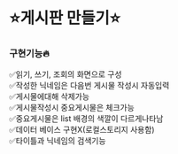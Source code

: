 <h1>⭐게시판 만들기⭐</h1>


<h3>구현기능🔥</h3>
✅읽기, 쓰기, 조회의 화면으로 구성<br>
✅작성한 닉네임은 다음번 게시물 작성시 자동입력<br>
✅게시물에대해 삭제가능<br>
✅게시물작성시 중요게시물은 체크가능<br>
✅중요게시물은 list 배경의 색깔이 다르게나타남<br>
✅데이터 베이스 구현X(로컬스토리지 사용함)<br>
✅타이틀과 닉네임의 검색기능<br>

